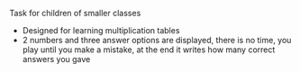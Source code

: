 Task for children of smaller classes
  
  * Designed for learning multiplication tables
  * 2 numbers and three answer options are displayed, there is no time, you play until you make a mistake, at the end it writes how many correct answers you gave
